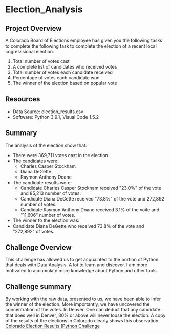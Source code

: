 # Election_Analysis

## Project Overview
A Colorado Board of Elections employee has given you the following tasks to complete the
following task to complete the election of a recent local cogresssional election.
1. Total number of votes cast
2. A complete list of candidates who received votes
3. Total number of votes each candidate received
4. Percentage of votes each candidate won
5. The winner of the election based on popular vote

## Resources
- Data Source: election_results.csv
- Software: Python 3.9.1, Visual Code 1.5.2

## Summary
The analysis of the election show that:
- There were 369,711 votes cast in the election.
- The candidates were:
  - Charles Casper Stockham
  - Diana DeGette
  - Raymon Anthony Doane
- The candidate results were:
  - Candidate Charles Casper Stockham received "23.0%" of the vote and 85,213 number of votes.
  - Candidate Diana DeGette received "73.8%" of the vote and 272,892 number of votes.
  - Candidate Raymon Anthony Doane received 3.1% of the voite and "11,606" number of votes.
 - The winner fo the election was:
  - Candidate Diana DeGette who received 73.8% of the vote and "272,892" of votes.
 
##  Challenge Overview
This challenge has allowed us to get acquainted to the portion of Python that deals with Data Analysis.
A lot to learn and discover. I am more motivated to accumulate more knowledge about Python and other tools.

##  Challenge summary
By working with the raw data, presented to us, we have been able to infer the winner of the election. More importantly,
we have uncovered the concentration of the votes. In Denver. One can deduct that any candidate that does well in Denver, 30% or above
will never loose the election.
A copy of the results of the elections in Colorado clearly shows this observation. [Colorado Election Results (Python Challenge]([election_results.txt](https://github.com/RichardYDepestre/Election_Analysis/files/6072260/election_results.txt)
)
